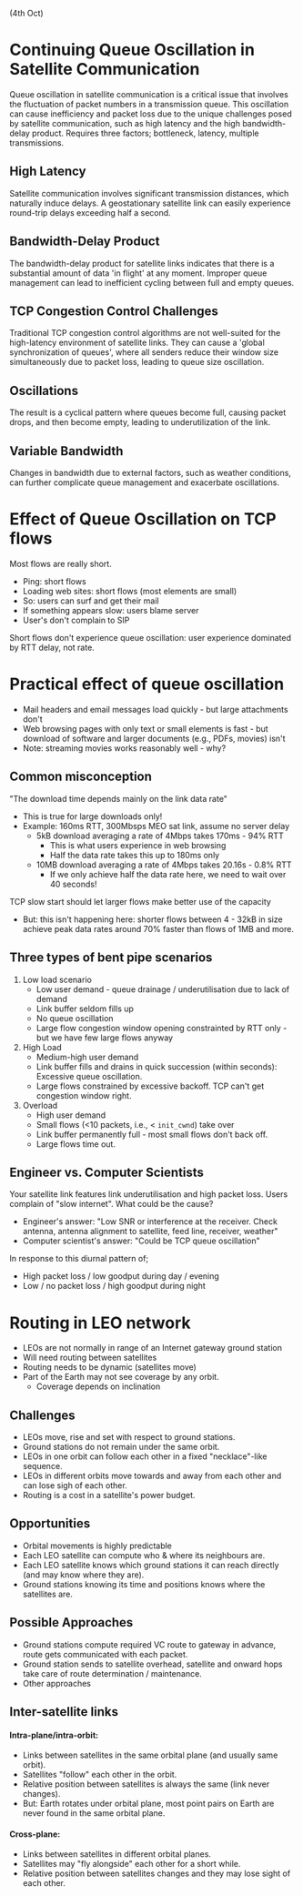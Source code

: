 (4th Oct)

# Continuing Queue Oscillation in Satellite Communication

Queue oscillation in satellite communication is a critical issue that involves the fluctuation of packet numbers in a transmission queue. This oscillation can cause inefficiency and packet loss due to the unique challenges posed by satellite communication, such as high latency and the high bandwidth-delay product. Requires three factors; bottleneck, latency, multiple transmissions.

## High Latency

Satellite communication involves significant transmission distances, which naturally induce delays. A geostationary satellite link can easily experience round-trip delays exceeding half a second.

## Bandwidth-Delay Product

The bandwidth-delay product for satellite links indicates that there is a substantial amount of data 'in flight' at any moment. Improper queue management can lead to inefficient cycling between full and empty queues.

## TCP Congestion Control Challenges

Traditional TCP congestion control algorithms are not well-suited for the high-latency environment of satellite links. They can cause a 'global synchronization of queues', where all senders reduce their window size simultaneously due to packet loss, leading to queue size oscillation.

## Oscillations

The result is a cyclical pattern where queues become full, causing packet drops, and then become empty, leading to underutilization of the link.

## Variable Bandwidth

Changes in bandwidth due to external factors, such as weather conditions, can further complicate queue management and exacerbate oscillations.

# Effect of Queue Oscillation on TCP flows
Most flows are really short.

- Ping: short flows
- Loading web sites: short flows (most elements are small)
- So: users can surf and get their mail
- If something appears slow: users blame server
- User's don't complain to SIP

Short flows don't experience queue oscillation: user experience dominated by RTT delay, not rate.

# Practical effect of queue oscillation
- Mail headers and email messages load quickly - but large attachments don't
- Web browsing pages with only text or small elements is fast - but download of software and larger documents (e.g., PDFs, movies) isn't
- Note: streaming movies works reasonably well - why?

## Common misconception
"The download time depends mainly on the link data rate"
- This is true for large downloads only!
- Example: 160ms RTT, 300Mbsps MEO sat link, assume no server delay
    - 5kB download averaging a rate of 4Mbps takes 170ms - 94% RTT
        - This is what users experience in web browsing
        - Half the data rate takes this up to 180ms only
    - 10MB download averaging a rate of 4Mbps takes 20.16s - 0.8% RTT
        - If we only achieve half the data rate here, we need to wait over 40 seconds!

TCP slow start should let larger flows make better use of the capacity 
- But: this isn't happening here: shorter flows between 4 - 32kB in size achieve peak data rates around 70% faster than flows of 1MB and more.

## Three types of bent pipe scenarios
1. Low load scenario
    - Low user demand - queue drainage / underutilisation due to lack of demand
    - Link buffer seldom fills up
    - No queue oscillation
    - Large flow congestion window opening constrainted by RTT only - but we have few large flows anyway
2. High Load
    - Medium-high user demand
    - Link buffer fills and drains in quick succession (within seconds): Excessive queue oscillation.
    - Large flows constrained by excessive backoff. TCP can't get congestion window right.
3. Overload
    - High user demand
    - Small flows (<10 packets, i.e., < `init_cwnd`) take over
    - Link buffer permanently full - most small flows don't back off.
    - Large flows time out.

## Engineer vs. Computer Scientists
Your satellite link features link underutilisation and high packet loss. Users complain of "slow internet". What could be the cause?
- Engineer's answer: "Low SNR or interference at the receiver. Check antenna, antenna alignment to satellite, feed line, receiver, weather"
- Computer scientist's answer: "Could be TCP queue oscillation" 

In response to this diurnal pattern of;
- High packet loss / low goodput during day / evening
- Low / no packet loss / high goodput during night

# Routing in LEO network
- LEOs are not normally in range of an Internet gateway ground station
- Will need routing between satellites
- Routing needs to be dynamic (satellites move)
- Part of the Earth may not see coverage by any orbit.
     - Coverage depends on inclination

## Challenges
- LEOs move, rise and set with respect to ground stations.
- Ground stations do not remain under the same orbit.
- LEOs in one orbit can follow each other in a fixed "necklace"-like sequence.
- LEOs in different orbits move towards and away from each other and can lose sigh of each other.
- Routing is a cost in a satellite's power budget.

## Opportunities
- Orbital movements is highly predictable
- Each LEO satellite can compute who & where its neighbours are.
- Each LEO satellite knows which ground stations it can reach directly (and may know where they are).
- Ground stations knowing its time and positions knows where the satellites are.

## Possible Approaches
- Ground stations compute required VC route to gateway in advance, route gets communicated with each packet.
- Ground station sends to satellite overhead, satellite and onward hops take care of route determination / maintenance.
- Other approaches

## Inter-satellite links
#### Intra-plane/intra-orbit:
- Links between satellites in the same orbital plane (and usually same orbit).
- Satellites "follow" each other in the orbit.
- Relative position between satellites is always the same (link never changes).
- But: Earth rotates under orbital plane, most point pairs on Earth are never found in the same orbital plane.

#### Cross-plane:
- Links between satellites in different orbital planes.
- Satellites may "fly alongside" each other for a short while.
- Relative position between satellites changes and they may lose sight of each other.


